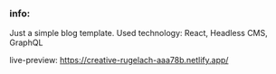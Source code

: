 ### info:

Just a simple blog template. Used technology: React, Headless CMS, GraphQL

live-preview: https://creative-rugelach-aaa78b.netlify.app/



